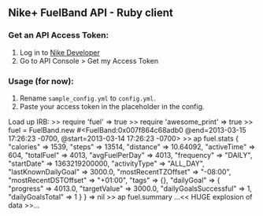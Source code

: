 ## Nike+ FuelBand API - Ruby client

### Get an API Access Token:

1. Log in to [Nike Developer](https://developer.nike.com/)
2. Go to API Console > Get my Access Token

### Usage (for now):

1. Rename `sample_config.yml` to `config.yml`.
2. Paste your access token in the placeholder in the config.

Load up IRB:
	>> require 'fuel'
	=> true
	>> require 'awesome_print'
	=> true
	>> fuel = FuelBand.new
	#<FuelBand:0x007f864c68adb0 @end=2013-03-15 17:26:23 -0700, @start=2013-03-14 17:26:23 -0700>
	>> ap fuel.stats
  	{
	               "calories" => 1539,
	                  "steps" => 13514,
	               "distance" => 10.64092,
	             "activeTime" => 604,
	              "totalFuel" => 4013,
	          "avgFuelPerDay" => 4013,
	              "frequency" => "DAILY",
	              "startDate" => 1363219200000,
	           "activityType" => "ALL_DAY",
	     "lastKnownDailyGoal" => 3000.0,
	     "mostRecentTZOffset" => "-08:00",
	    "mostRecentDSTOffset" => "+01:00",
	                   "tags" => {},
	              "dailyGoal" => {
	                    "progress" => 4013.0,
	                 "targetValue" => 3000.0,
	        "dailyGoalsSuccessful" => 1,
	             "dailyGoalsTotal" => 1
    	}
	}
	=> nil
	>> ap fuel.summary
	...<< HUGE explosion of data >>...